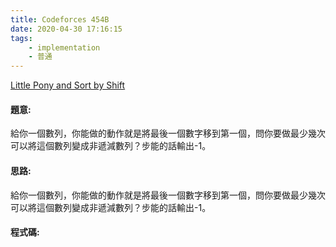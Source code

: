 ```yaml
---
title: Codeforces 454B
date: 2020-04-30 17:16:15
tags:
    - implementation
    - 普通
---
```

[Little Pony and Sort by Shift](https://codeforces.com/problemset/problem/454/B)


#### 題意:
給你一個數列，你能做的動作就是將最後一個數字移到第一個，問你要做最少幾次可以將這個數列變成非遞減數列？步能的話輸出-1。
<!-- more -->
#### 思路:
給你一個數列，你能做的動作就是將最後一個數字移到第一個，問你要做最少幾次可以將這個數列變成非遞減數列？步能的話輸出-1。

#### 程式碼:
<script src="https://gist.github.com/Daviswww/a8cd8fe5c79e1c1ac22690e83aed27a7.js"></script>